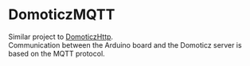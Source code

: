 # DomoticzMQTT
Similar project to [DomoticzHttp](https://github.com/radwrob/DomoticzHttp).  
Communication between the Arduino board and the Domoticz server is based on the MQTT protocol.
